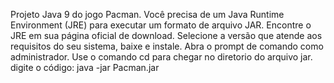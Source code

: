 Projeto Java 9 do jogo Pacman.
Você precisa de um Java Runtime Environment (JRE) para executar um formato de arquivo JAR.
Encontre o JRE em sua página oficial de download.
Selecione a versão que atende aos requisitos do seu sistema, baixe e instale.
Abra o prompt de comando como administrador.
Use o comando cd para chegar no diretorio do arquivo jar.
digite o código: java -jar Pacman.jar
